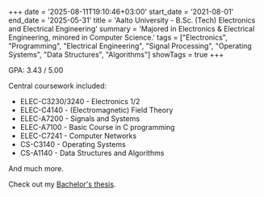 +++
date = '2025-08-11T19:10:46+03:00'
start_date = '2021-08-01'
end_date = '2025-05-31'
title = 'Aalto University - B.Sc. (Tech) Electronics and Electrical Engineering'
summary = 'Majored in Electronics & Electrical Engineering, minored in Computer Science.'
tags = ["Electronics", "Programming", "Electrical Engineering", "Signal Processing", "Operating Systems", "Data Structures", "Algorithms"]
showTags = true
+++

GPA: 3.43 / 5.00

Central coursework included:
- ELEC-C3230/3240 - Electronics 1/2
- ELEC-C4140 - (Electromagnetic) Field Theory 
- ELEC-A7200 - Signals and Systems 
- ELEC-A7100 - Basic Course in C programming
- ELEC-C7241 - Computer Networks 
- CS-C3140 - Operating Systems
- CS-A1140 - Data Structures and Algorithms

And much more.

Check out my [Bachelor's thesis](/projects/bachelors-thesis).
